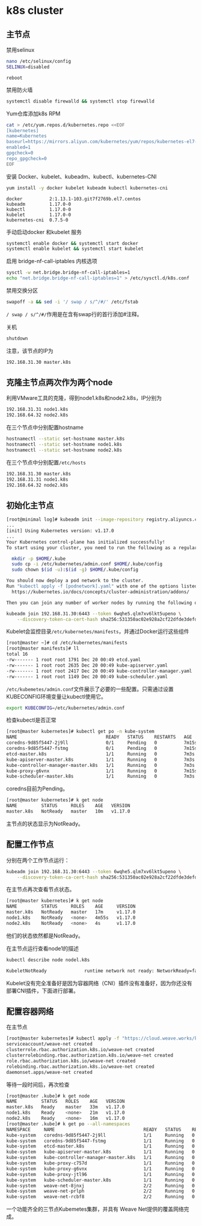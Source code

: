 # k8s cluster

## 主节点

禁用selinux

```bash
nano /etc/selinux/config
SELINUX=disabled
```

```
reboot
```

禁用防火墙

```bash
systemctl disable firewalld && systemctl stop firewalld
```

Yum仓库添加k8s RPM

```bash
cat > /etc/yum.repos.d/kubernetes.repo <<EOF 
[kubernetes] 
name=Kubernetes 
baseurl=https://mirrors.aliyun.com/kubernetes/yum/repos/kubernetes-el7-x86_64 
enabled=1 
gpgcheck=0 
repo_gpgcheck=0 
EOF
```

安装 Docker、kubelet、kubeadm、kubectl、kubernetes-CNI

```bash
yum install -y docker kubelet kubeadm kubectl kubernetes-cni
```

```
docker          2:1.13.1-103.git7f2769b.el7.centos   
kubeadm         1.17.0-0                              
kubectl         1.17.0-0                             
kubelet         1.17.0-0                           
kubernetes-cni  0.7.5-0             
```

手动启动docker 和kubelet 服务

```bash
systemctl enable docker && systemctl start docker
systemctl enable kubelet && systemctl start kubelet
```

启用 bridge-nf-call-iptables 内核选项

```bash
sysctl -w net.bridge.bridge-nf-call-iptables=1
echo "net.bridge.bridge-nf-call-iptables=1" > /etc/sysctl.d/k8s.conf
```

禁用交换分区

```bash
swapoff -a && sed -i '/ swap / s/^/#/' /etc/fstab
```

`/ swap / s/^/#/`作用是在含有swap行的首行添加#注释。

关机

```bash
shutdown
```

注意，该节点的IP为

```bash
192.168.31.30 master.k8s
```

## 克隆主节点两次作为两个node

利用VMware工具的克隆，得到node1.k8s和node2.k8s，IP分别为

```bash
192.168.31.31 node1.k8s
192.168.64.32 node2.k8s
```

在三个节点中分别配置hostname

```bash
hostnamectl --static set-hostname master.k8s
hostnamectl --static set-hostname node1.k8s
hostnamectl --static set-hostname node2.k8s
```

在三个节点中分别配置`/etc/hosts`

```bash
192.168.31.30 master.k8s
192.168.31.31 node1.k8s
192.168.64.32 node2.k8s
```

## 初始化主节点

```bash
[root@minimal log]# kubeadm init --image-repository registry.aliyuncs.com/google_containers 
...
[init] Using Kubernetes version: v1.17.0
...
Your Kubernetes control-plane has initialized successfully!
To start using your cluster, you need to run the following as a regular user:

  mkdir -p $HOME/.kube
  sudo cp -i /etc/kubernetes/admin.conf $HOME/.kube/config
  sudo chown $(id -u):$(id -g) $HOME/.kube/config

You should now deploy a pod network to the cluster.
Run "kubectl apply -f [podnetwork].yaml" with one of the options listed at:
  https://kubernetes.io/docs/concepts/cluster-administration/addons/

Then you can join any number of worker nodes by running the following on each as root:

kubeadm join 192.168.31.30:6443 --token 6wqhe5.qlm7xv6lkt5upeno \
    --discovery-token-ca-cert-hash sha256:531350ac02e928a2cf22dfde3defd83e5929f0d61219a0a985cc3eb9db6d3e18 
```

Kubelet会监控目录`/etc/kubernetes/manifests`，并通过Docker运行这些组件

```bash
[root@master ~]# cd /etc/kubernetes/manifests
[root@master manifests]# ll
total 16
-rw------- 1 root root 1791 Dec 20 00:49 etcd.yaml
-rw------- 1 root root 2635 Dec 20 00:49 kube-apiserver.yaml
-rw------- 1 root root 2417 Dec 20 00:49 kube-controller-manager.yaml
-rw------- 1 root root 1149 Dec 20 00:49 kube-scheduler.yaml
```

`/etc/kubemetes/admin.conf`文件展示了必要的一些配置。只需通过设置KUBECONFIG环境变量让kubectl使用它。

```bash
export KUBECONFIG=/etc/kubernetes/admin.conf
```

检查kubectl是否正常

```bash
[root@master kubernetes]# kubectl get po -n kube-system
NAME                                 READY   STATUS    RESTARTS   AGE
coredns-9d85f5447-2j9ll              0/1     Pending   0          7m15s
coredns-9d85f5447-fstmg              0/1     Pending   0          7m15s
etcd-master.k8s                      1/1     Running   0          7m3s
kube-apiserver-master.k8s            1/1     Running   0          7m3s
kube-controller-manager-master.k8s   1/1     Running   0          7m3s
kube-proxy-g6vnx                     1/1     Running   0          7m15s
kube-scheduler-master.k8s            1/1     Running   0          7m3s
```

coredns目前为Pending。

```bash
[root@master kubernetes]# k get node
NAME         STATUS     ROLES    AGE   VERSION
master.k8s   NotReady   master   10m   v1.17.0
```

主节点的状态显示为NotReady。

## 配置工作节点

分别在两个工作节点运行：

```bash
kubeadm join 192.168.31.30:6443 --token 6wqhe5.qlm7xv6lkt5upeno \
    --discovery-token-ca-cert-hash sha256:531350ac02e928a2cf22dfde3defd83e5929f0d61219a0a985cc3eb9db6d3e18 
```

在主节点再次查看节点状态。

```bash
[root@master kubernetes]# k get node
NAME         STATUS     ROLES    AGE     VERSION
master.k8s   NotReady   master   17m     v1.17.0
node1.k8s    NotReady   <none>   4m55s   v1.17.0
node2.k8s    NotReady   <none>   4s      v1.17.0
```

他们的状态依然都是NotReady。

在主节点运行查看node1的描述

```bash
kubectl describe node nodel.k8s
```

```bash
KubeletNotReady              runtime network not ready: NetworkReady=false reason:NetworkPluginNotReady message:docker: network plugin is not ready: cni config uninitialized
```

Kubelet没有完全准备好是因为容器网络（CNI）插件没有准备好，因为你还没有部署CNI插件，下面进行部署。

## 配置容器网络

在主节点

```bash
[root@master kubernetes]# kubectl apply -f "https://cloud.weave.works/k8s/net?k8s-version=$(kubectl version | base64 | tr -d '\n')"
serviceaccount/weave-net created
clusterrole.rbac.authorization.k8s.io/weave-net created
clusterrolebinding.rbac.authorization.k8s.io/weave-net created
role.rbac.authorization.k8s.io/weave-net created
rolebinding.rbac.authorization.k8s.io/weave-net created
daemonset.apps/weave-net created
```

等待一段时间后，再次检查

```bash
[root@master .kube]# k get node
NAME         STATUS   ROLES    AGE   VERSION
master.k8s   Ready    master   33m   v1.17.0
node1.k8s    Ready    <none>   21m   v1.17.0
node2.k8s    Ready    <none>   16m   v1.17.0
[root@master .kube]# k get po --all-namespaces
NAMESPACE     NAME                                 READY   STATUS    RESTARTS   AGE
kube-system   coredns-9d85f5447-2j9ll              1/1     Running   0          33m
kube-system   coredns-9d85f5447-fstmg              1/1     Running   0          33m
kube-system   etcd-master.k8s                      1/1     Running   0          33m
kube-system   kube-apiserver-master.k8s            1/1     Running   0          33m
kube-system   kube-controller-manager-master.k8s   1/1     Running   0          33m
kube-system   kube-proxy-c757d                     1/1     Running   0          16m
kube-system   kube-proxy-g6vnx                     1/1     Running   0          33m
kube-system   kube-proxy-jtl96                     1/1     Running   0          21m
kube-system   kube-scheduler-master.k8s            1/1     Running   0          33m
kube-system   weave-net-8jnxj                      2/2     Running   0          10m
kube-system   weave-net-prlph                      2/2     Running   0          10m
kube-system   weave-net-rcbf8                      2/2     Running   0          10m
```

一个功能齐全的三节点Kubemetes集群，并具有
Weave Net提供的覆盖网络完成。
